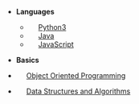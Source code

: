 * **Languages**
  * [<span class="fab fa-python" style="margin:0px 10px"></span> Python3](languages/)
  * [<span class="fab fa-java" style="margin:0px 10px"></span> Java](languages/)
  * [<span class="fab fa-js-square" style="margin:0px 10px"></span> JavaScript](languages/)

* **Basics**
 * [<span class="fas fa-vector-square" style="margin:0px 10px"></span> Object Oriented Programming](oops/)

 * [<span class="fas fa-cubes" style="margin:0px 10px"></span> Data Structures and Algorithms](datastructures/)


